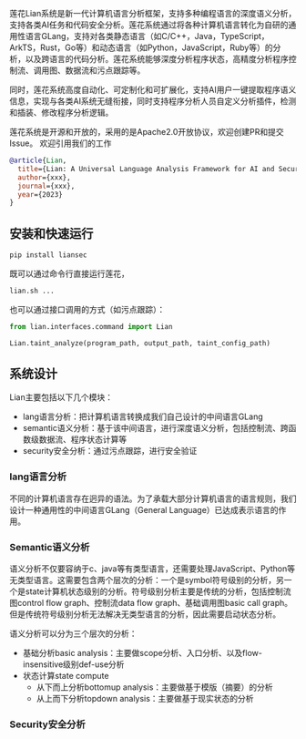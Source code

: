莲花Lian系统是新一代计算机语言分析框架，支持多种编程语言的深度语义分析，支持各类AI任务和代码安全分析。莲花系统通过将各种计算机语言转化为自研的通用性语言GLang，支持对各类静态语言（如C/C++，Java，TypeScript，ArkTS，Rust，Go等）和动态语言（如Python，JavaScript，Ruby等）的分析，以及跨语言的代码分析。莲花系统能够深度分析程序状态，高精度分析程序控制流、调用图、数据流和污点跟踪等。

同时，莲花系统高度自动化、可定制化和可扩展化，支持AI用户一键提取程序语义信息，实现与各类AI系统无缝衔接，同时支持程序分析人员自定义分析插件，检测和插装、修改程序分析逻辑。

莲花系统是开源和开放的，采用的是Apache2.0开放协议，欢迎创建PR和提交Issue。
欢迎引用我们的工作
```bibtex
@article{Lian,
  title={Lian: A Universal Language Analysis Framework for AI and Security},
  author={xxx},
  journal={xxx},
  year={2023}
}
```


## 安装和快速运行

```bash
pip install liansec
```
既可以通过命令行直接运行莲花，
```bash
lian.sh ...
```

也可以通过接口调用的方式（如污点跟踪）：
```python
from lian.interfaces.command import Lian

Lian.taint_analyze(program_path, output_path, taint_config_path)
```

## 系统设计

Lian主要包括以下几个模块：
 - lang语言分析：把计算机语言转换成我们自己设计的中间语言GLang
 - semantic语义分析：基于该中间语言，进行深度语义分析，包括控制流、跨函数级数据流、程序状态计算等
 - security安全分析：通过污点跟踪，进行安全验证

### lang语言分析

不同的计算机语言存在迥异的语法。为了承载大部分计算机语言的语言规则，我们设计一种通用性的中间语言GLang（General Language）已达成表示语言的作用。

### Semantic语义分析

语义分析不仅要容纳于c、java等有类型语言，还需要处理JavaScript、Python等无类型语言。这需要包含两个层次的分析：一个是symbol符号级别的分析，另一个是state计算机状态级别的分析。符号级别分析主要是传统的分析，包括控制流图control flow graph、控制流data flow graph、基础调用图basic call graph。但是传统符号级别分析无法解决无类型语言的分析，因此需要启动状态分析。

语义分析可以分为三个层次的分析：
- 基础分析basic analysis：主要做scope分析、入口分析、以及flow-insensitive级别def-use分析
- 状态计算state compute
    - 从下而上分析bottomup analysis：主要做基于模版（摘要）的分析
    - 从上而下分析topdown analysis：主要做基于现实状态的分析

### Security安全分析


